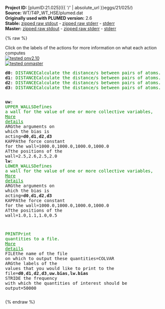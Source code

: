 **Project ID:** [plumID:21.025]({{ '/' | absolute_url }}eggs/21/025/)  
**Source:** WT/T4P_WT_HSE/plumed.dat  
**Originally used with PLUMED version:** 2.6  
**Stable:** [zipped raw stdout](plumed.dat.plumed.stdout.txt.zip) - [zipped raw stderr](plumed.dat.plumed.stderr.txt.zip) - [stderr](plumed.dat.plumed.stderr)  
**Master:** [zipped raw stdout](plumed.dat.plumed_master.stdout.txt.zip) - [zipped raw stderr](plumed.dat.plumed_master.stderr.txt.zip) - [stderr](plumed.dat.plumed_master.stderr)  

{% raw %}
<div class="plumedpreheader">
<div class="headerInfo" id="value_details_data/WT/T4P_WT_HSE/plumed.dat"> Click on the labels of the actions for more information on what each action computes </div>
<div class="containerBadge">
<div class="headerBadge"><a href="plumed.dat.plumed.stderr"><img src="https://img.shields.io/badge/v2.10-passing-green.svg" alt="tested onv2.10" /></a></div>
<div class="headerBadge"><a href="plumed.dat.plumed_master.stderr"><img src="https://img.shields.io/badge/master-passing-green.svg" alt="tested onmaster" /></a></div>
</div>
</div>
<pre class="plumedlisting">
<b name="data/WT/T4P_WT_HSE/plumed.datd0" onclick='showPath("data/WT/T4P_WT_HSE/plumed.dat","data/WT/T4P_WT_HSE/plumed.datd0","data/WT/T4P_WT_HSE/plumed.datd0","brown")'>d0</b>: <span class="plumedtooltip" style="color:green">DISTANCE<span class="right">Calculate the distance/s between pairs of atoms. <a href="https://www.plumed.org/doc-master/user-doc/html/DISTANCE" style="color:green">More details</a><i></i></span></span> <span class="plumedtooltip">ATOMS<span class="right">the pair of atom that we are calculating the distance between<i></i></span></span>=727,2885
<span style="display:none;" id="data/WT/T4P_WT_HSE/plumed.datd0">The DISTANCE action with label <b>d0</b> calculates the following quantities:<table  align="center" frame="void" width="95%" cellpadding="5%"><tr><td width="5%"><b> Quantity </b>  </td><td><b> Description </b> </td></tr><tr><td width="5%">d0.value</td><td>the DISTANCE between this pair of atoms</td></tr></table></span><b name="data/WT/T4P_WT_HSE/plumed.datd1" onclick='showPath("data/WT/T4P_WT_HSE/plumed.dat","data/WT/T4P_WT_HSE/plumed.datd1","data/WT/T4P_WT_HSE/plumed.datd1","brown")'>d1</b>: <span class="plumedtooltip" style="color:green">DISTANCE<span class="right">Calculate the distance/s between pairs of atoms. <a href="https://www.plumed.org/doc-master/user-doc/html/DISTANCE" style="color:green">More details</a><i></i></span></span> <span class="plumedtooltip">ATOMS<span class="right">the pair of atom that we are calculating the distance between<i></i></span></span>=2791,4949
<span style="display:none;" id="data/WT/T4P_WT_HSE/plumed.datd1">The DISTANCE action with label <b>d1</b> calculates the following quantities:<table  align="center" frame="void" width="95%" cellpadding="5%"><tr><td width="5%"><b> Quantity </b>  </td><td><b> Description </b> </td></tr><tr><td width="5%">d1.value</td><td>the DISTANCE between this pair of atoms</td></tr></table></span><b name="data/WT/T4P_WT_HSE/plumed.datd2" onclick='showPath("data/WT/T4P_WT_HSE/plumed.dat","data/WT/T4P_WT_HSE/plumed.datd2","data/WT/T4P_WT_HSE/plumed.datd2","brown")'>d2</b>: <span class="plumedtooltip" style="color:green">DISTANCE<span class="right">Calculate the distance/s between pairs of atoms. <a href="https://www.plumed.org/doc-master/user-doc/html/DISTANCE" style="color:green">More details</a><i></i></span></span> <span class="plumedtooltip">ATOMS<span class="right">the pair of atom that we are calculating the distance between<i></i></span></span>=4855,7013
<span style="display:none;" id="data/WT/T4P_WT_HSE/plumed.datd2">The DISTANCE action with label <b>d2</b> calculates the following quantities:<table  align="center" frame="void" width="95%" cellpadding="5%"><tr><td width="5%"><b> Quantity </b>  </td><td><b> Description </b> </td></tr><tr><td width="5%">d2.value</td><td>the DISTANCE between this pair of atoms</td></tr></table></span><b name="data/WT/T4P_WT_HSE/plumed.datd3" onclick='showPath("data/WT/T4P_WT_HSE/plumed.dat","data/WT/T4P_WT_HSE/plumed.datd3","data/WT/T4P_WT_HSE/plumed.datd3","brown")'>d3</b>: <span class="plumedtooltip" style="color:green">DISTANCE<span class="right">Calculate the distance/s between pairs of atoms. <a href="https://www.plumed.org/doc-master/user-doc/html/DISTANCE" style="color:green">More details</a><i></i></span></span> <span class="plumedtooltip">ATOMS<span class="right">the pair of atom that we are calculating the distance between<i></i></span></span>=6974,478

<span style="display:none;" id="data/WT/T4P_WT_HSE/plumed.datd3">The DISTANCE action with label <b>d3</b> calculates the following quantities:<table  align="center" frame="void" width="95%" cellpadding="5%"><tr><td width="5%"><b> Quantity </b>  </td><td><b> Description </b> </td></tr><tr><td width="5%">d3.value</td><td>the DISTANCE between this pair of atoms</td></tr></table></span><b name="data/WT/T4P_WT_HSE/plumed.datuw" onclick='showPath("data/WT/T4P_WT_HSE/plumed.dat","data/WT/T4P_WT_HSE/plumed.datuw","data/WT/T4P_WT_HSE/plumed.datuw","brown")'>uw</b>: <span class="plumedtooltip" style="color:green">UPPER_WALLS<span class="right">Defines a wall for the value of one or more collective variables, <a href="https://www.plumed.org/doc-master/user-doc/html/UPPER_WALLS" style="color:green">More details</a><i></i></span></span> <span class="plumedtooltip">ARG<span class="right">the arguments on which the bias is acting<i></i></span></span>=<b name="data/WT/T4P_WT_HSE/plumed.datd0">d0</b>,<b name="data/WT/T4P_WT_HSE/plumed.datd1">d1</b>,<b name="data/WT/T4P_WT_HSE/plumed.datd2">d2</b>,<b name="data/WT/T4P_WT_HSE/plumed.datd3">d3</b> <span class="plumedtooltip">KAPPA<span class="right">the force constant for the wall<i></i></span></span>=1000.0,1000.0,1000.0,1000.0 <span class="plumedtooltip">AT<span class="right">the positions of the wall<i></i></span></span>=2.5,2.6,2.5,2.0
<span style="display:none;" id="data/WT/T4P_WT_HSE/plumed.datuw">The UPPER_WALLS action with label <b>uw</b> calculates the following quantities:<table  align="center" frame="void" width="95%" cellpadding="5%"><tr><td width="5%"><b> Quantity </b>  </td><td><b> Description </b> </td></tr><tr><td width="5%">uw.bias</td><td>the instantaneous value of the bias potential</td></tr><tr><td width="5%">uw.force2</td><td>the instantaneous value of the squared force due to this bias potential</td></tr></table></span><b name="data/WT/T4P_WT_HSE/plumed.datlw" onclick='showPath("data/WT/T4P_WT_HSE/plumed.dat","data/WT/T4P_WT_HSE/plumed.datlw","data/WT/T4P_WT_HSE/plumed.datlw","brown")'>lw</b>: <span class="plumedtooltip" style="color:green">LOWER_WALLS<span class="right">Defines a wall for the value of one or more collective variables, <a href="https://www.plumed.org/doc-master/user-doc/html/LOWER_WALLS" style="color:green">More details</a><i></i></span></span> <span class="plumedtooltip">ARG<span class="right">the arguments on which the bias is acting<i></i></span></span>=<b name="data/WT/T4P_WT_HSE/plumed.datd0">d0</b>,<b name="data/WT/T4P_WT_HSE/plumed.datd1">d1</b>,<b name="data/WT/T4P_WT_HSE/plumed.datd2">d2</b>,<b name="data/WT/T4P_WT_HSE/plumed.datd3">d3</b> <span class="plumedtooltip">KAPPA<span class="right">the force constant for the wall<i></i></span></span>=1000.0,1000.0,1000.0,1000.0 <span class="plumedtooltip">AT<span class="right">the positions of the wall<i></i></span></span>=1.0,1.1,1.0,0.5

<span style="display:none;" id="data/WT/T4P_WT_HSE/plumed.datlw">The LOWER_WALLS action with label <b>lw</b> calculates the following quantities:<table  align="center" frame="void" width="95%" cellpadding="5%"><tr><td width="5%"><b> Quantity </b>  </td><td><b> Description </b> </td></tr><tr><td width="5%">lw.bias</td><td>the instantaneous value of the bias potential</td></tr><tr><td width="5%">lw.force2</td><td>the instantaneous value of the squared force due to this bias potential</td></tr></table></span><span class="plumedtooltip" style="color:green">PRINT<span class="right">Print quantities to a file. <a href="https://www.plumed.org/doc-master/user-doc/html/PRINT" style="color:green">More details</a><i></i></span></span> <span class="plumedtooltip">FILE<span class="right">the name of the file on which to output these quantities<i></i></span></span>=COLVAR <span class="plumedtooltip">ARG<span class="right">the labels of the values that you would like to print to the file<i></i></span></span>=<b name="data/WT/T4P_WT_HSE/plumed.datd0">d0</b>,<b name="data/WT/T4P_WT_HSE/plumed.datd1">d1</b>,<b name="data/WT/T4P_WT_HSE/plumed.datd2">d2</b>,<b name="data/WT/T4P_WT_HSE/plumed.datd3">d3</b>,<b name="data/WT/T4P_WT_HSE/plumed.datuw">uw.bias</b>,<b name="data/WT/T4P_WT_HSE/plumed.datlw">lw.bias</b> <span class="plumedtooltip">STRIDE<span class="right"> the frequency with which the quantities of interest should be output<i></i></span></span>=50000
</pre>
{% endraw %}
